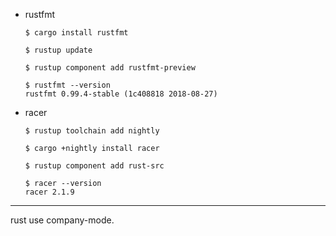 - rustfmt
  ```
  $ cargo install rustfmt
  
  $ rustup update
  
  $ rustup component add rustfmt-preview
  
  $ rustfmt --version
  rustfmt 0.99.4-stable (1c408818 2018-08-27)
  ```

- racer
  ```
  $ rustup toolchain add nightly
  
  $ cargo +nightly install racer
  
  $ rustup component add rust-src
  
  $ racer --version
  racer 2.1.9
  ```

---

rust use company-mode.

